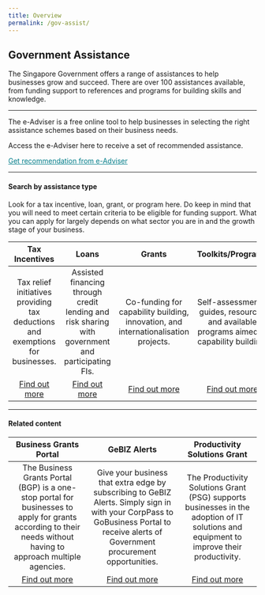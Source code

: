```yaml
---
title: Overview
permalink: /gov-assist/
---
```


## Government Assistance 

The Singapore Government offers a range of assistances to help businesses grow and succeed. There are over 100 assistances available, from funding support to references and programs for building skills and knowledge.

***

The e-Adviser is a free online tool to help businesses in selecting the right assistance schemes based on their business needs. 

Access the e-Adviser here to receive a set of recommended assistance.

<a href="https://ea-staging.l1t.molb.gov.sg/#/" target="_blank" style="color:#037e8a">Get recommendation from e-Adviser</a>

***

#### Search by assistance type

Look for a tax incentive, loan, grant, or program here. Do keep in mind that you will need to meet certain criteria to be eligible for funding support. What you can apply for largely depends on what sector you are in and the growth stage of your business.

| Tax Incentives | Loans | Grants | Toolkits/Programs | 
| :-: | :-: | :-: | :-: |
|Tax relief initiatives providing tax deductions and exemptions for businesses.|Assisted financing through credit lending and risk sharing with government and participating FIs.|Co-funding for capability building, innovation, and internationalisation projects.|Self-assessments, guides, resources and available programs aimed at capability building.|
|[Find out more](/gov-assist/tax-incentives/)|[Find out more](/gov-assist/loans/)|[Find out more](/gov-assist/grants/)|[Find out more](/gov-assist/toolkits-programs/)|

***

#### Related content

|Business Grants Portal|GeBIZ Alerts|Productivity Solutions Grant|
|:-: |:-: |:-:|
|The Business Grants Portal (BGP) is a one-stop portal for businesses to apply for grants according to their needs without having to approach multiple agencies.|Give your business that extra edge by subscribing to GeBIZ Alerts. Simply sign in with your CorpPass to GoBusiness Portal to receive alerts of Government procurement opportunities.|The Productivity Solutions Grant (PSG) supports businesses in the adoption of IT solutions and equipment to improve their productivity.|
|[Find out more](/business-grants-portal/)|[Find out more](/gebiz-alerts/)|[Find out more](/psg/)|
